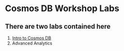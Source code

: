 # Cosmos DB Workshop Labs

## There are two labs contained here

1. [Intro to Cosmos DB](IntroToCosmosDB/README.MD)
2. Advanced Analytics